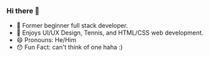 ### Hi there 👋

- 🔭 Former beginner full stack developer.
- 🤔 Enjoys UI/UX Design, Tennis, and HTML/CSS web development.
- 😄 Pronouns: He/Him
- 😯 Fun Fact: can't think of one haha :)

